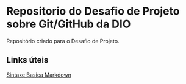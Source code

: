 # Repositorio do Desafio de Projeto sobre Git/GitHub da DIO
Repositório criado para o Desafio de Projeto.
## Links úteis
[Sintaxe Basica Markdown](https://www.markdownguide.org/)

